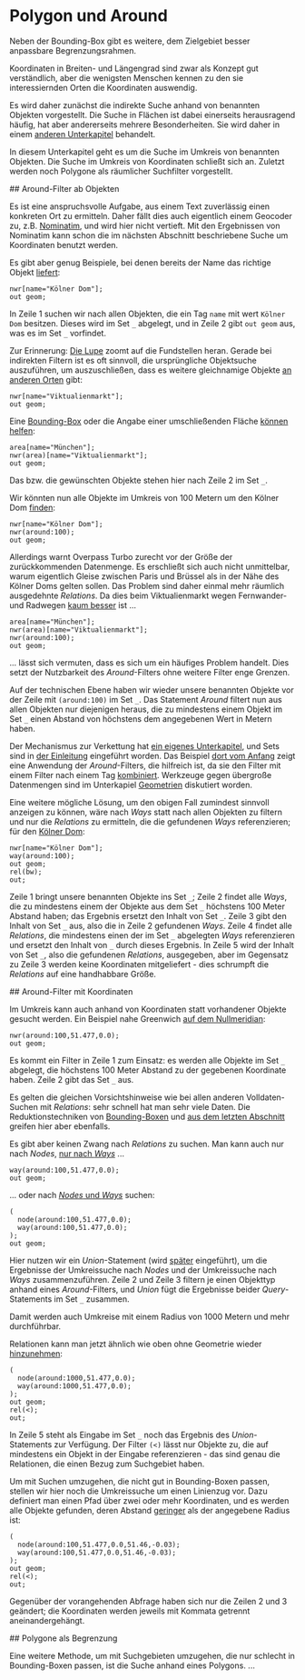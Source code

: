 Polygon und Around
==================

Neben der Bounding-Box gibt es weitere, dem Zielgebiet besser anpassbare Begrenzungsrahmen.

Koordinaten in Breiten- und Längengrad sind zwar als Konzept gut verständlich,
aber die wenigsten Menschen kennen zu den sie interessiernden Orten die Koordinaten auswendig.

Es wird daher zunächst die indirekte Suche anhand von benannten Objekten vorgestellt.
Die Suche in Flächen ist dabei einerseits herausragend häufig,
hat aber andererseits mehrere Besonderheiten.
Sie wird daher in einem [anderen Unterkapitel](area.md) behandelt.

In diesem Unterkapitel geht es um die Suche im Umkreis von benannten Objekten.
Die Suche im Umkreis von Koordinaten schließt sich an.
Zuletzt werden noch Polygone als räumlicher Suchfilter vorgestellt.

<a name="around"/>
## Around-Filter ab Objekten

Es ist eine anspruchsvolle Aufgabe,
aus einem Text zuverlässig einen konkreten Ort zu ermitteln.
Daher fällt dies auch eigentlich einem Geocoder zu, z.B. [Nominatim](../criteria/nominatim.md#nominatim),
und wird hier nicht vertieft.
Mit den Ergebnissen von Nominatim kann schon die im nächsten Abschnitt beschriebene Suche um Koordinaten benutzt werden.

Es gibt aber genug Beispiele, bei denen bereits der Name das richtige Objekt [liefert](https://overpass-turbo.eu/?lat=51.0&lon=10.0&zoom=6&Q=nwr%5Bname%3D%22K%C3%B6lner%20Dom%22%5D%3B%0Aout%20geom%3B):

    nwr[name="Kölner Dom"];
    out geom;

In Zeile 1 suchen wir nach allen Objekten,
die ein Tag ``name`` mit wert ``Kölner Dom`` besitzen.
Dieses wird im Set ``_`` abgelegt,
und in Zeile 2 gibt ``out geom`` aus, was es im Set ``_`` vorfindet.

Zur Erinnerung: [Die Lupe](../targets/turbo.md#basics) zoomt auf die Fundstellen heran.
Gerade bei indirekten Filtern ist es oft sinnvoll, die ursprüngliche Objektsuche auszuführen,
um auszuschließen, dass es weitere gleichnamige Objekte [an anderen Orten](https://overpass-turbo.eu/?lat=51.0&lon=10.0&zoom=6&Q=nwr%5Bname%3D%22Viktualienmarkt%22%5D%3B%0Aout%20geom%3B) gibt:

    nwr[name="Viktualienmarkt"];
    out geom;

Eine [Bounding-Box](bbox.md#bbox) oder die Angabe einer umschließenden Fläche [können helfen](https://overpass-turbo.eu/?lat=48.0&lon=11.5&zoom=10&Q=area%5Bname%3D%22M%C3%BCnchen%22%5D%3B%0Anwr%28area%29%5Bname%3D%22Viktualienmarkt%22%5D%3B%0Aout%20geom%3B):

    area[name="München"];
    nwr(area)[name="Viktualienmarkt"];
    out geom;

Das bzw. die gewünschten Objekte stehen hier nach Zeile 2 im Set ``_``.

Wir könnten nun alle Objekte im Umkreis von 100 Metern um den Kölner Dom [finden](https://overpass-turbo.eu/?lat=50.94&lon=6.96&zoom=14&Q=nwr%5Bname%3D%22K%C3%B6lner%20Dom%22%5D%3B%0Anwr%28around%3A100%29%3B%0Aout%20geom%3B):

    nwr[name="Kölner Dom"];
    nwr(around:100);
    out geom;

Allerdings warnt Overpass Turbo zurecht vor der Größe der zurückkommenden Datenmenge.
Es erschließt sich auch nicht unmittelbar,
warum eigentlich Gleise zwischen Paris und Brüssel als in der Nähe des Kölner Doms gelten sollen.
Das Problem sind daher einmal mehr räumlich ausgedehnte _Relations_.
Da dies beim Viktualienmarkt wegen Fernwander- und Radwegen [kaum besser](https://overpass-turbo.eu/?lat=48.135&lon=11.575&zoom=14&Q=area%5Bname%3D%22M%C3%BCnchen%22%5D%3B%0Anwr%28area%29%5Bname%3D%22Viktualienmarkt%22%5D%3B%0Anwr%28around%3A100%29%3B%0Aout%20geom%3B) ist ...

    area[name="München"];
    nwr(area)[name="Viktualienmarkt"];
    nwr(around:100);
    out geom;

... lässt sich vermuten, dass es sich um ein häufiges Problem handelt.
Dies setzt der Nutzbarkeit des _Around_-Filters ohne weitere Filter enge Grenzen.

Auf der technischen Ebene haben wir wieder unsere benannten Objekte vor der Zeile mit ``(around:100)`` im Set ``_``.
Das Statement _Around_ filtert nun aus allen Objekten nur diejenigen heraus,
die zu mindestens einem Objekt im Set ``_`` einen Abstand von höchstens dem angegebenen Wert in Metern haben.

Der Mechanismus zur Verkettung hat [ein eigenes Unterkapitel](../criteria/chaining.md#lateral), und Sets sind in [der Einleitung](../preface/design.md#sets) eingeführt worden.
Das Beispiel [dort vom Anfang](../preface/design.md#sequential) zeigt eine Anwendung der _Around_-Filters,
die hilfreich ist,
da sie den Filter mit einem Filter nach einem Tag [kombiniert](../criteria/union.md#intersection).
Werkzeuge gegen übergroße Datenmengen sind im Unterkapiel [Geometrien](osm_types.md#full) diskutiert worden.

Eine weitere mögliche Lösung, um den obigen Fall zumindest sinnvoll anzeigen zu können,
wäre nach _Ways_ statt nach allen Objekten zu filtern und nur die _Relations_ zu ermitteln,
die die gefundenen _Ways_ referenzieren;
für den [Kölner Dom](https://overpass-turbo.eu/?lat=50.94&lon=6.96&zoom=14&Q=nwr%5Bname%3D%22K%C3%B6lner%20Dom%22%5D%3B%0Away%28around%3A100%29%3B%0Aout%20geom%3B%0Arel%28bw%29%3B%0Aout%3B):

    nwr[name="Kölner Dom"];
    way(around:100);
    out geom;
    rel(bw);
    out;

Zeile 1 bringt unsere benannten Objekte ins Set ``_``;
Zeile 2 findet alle _Ways_,
die zu mindestens einem der Objekte aus dem Set ``_`` höchstens 100 Meter Abstand haben;
das Ergebnis ersetzt den Inhalt von Set ``_``.
Zeile 3 gibt den Inhalt von Set ``_`` aus, also die in Zeile 2 gefundenen _Ways_.
Zeile 4 findet alle _Relations_, die mindestens einen der im Set ``_`` abgelegten _Ways_ referenzieren
und ersetzt den Inhalt von ``_`` durch dieses Ergebnis.
In Zeile 5 wird der Inhalt von Set ``_``, also die gefundenen _Relations_, ausgegeben,
aber im Gegensatz zu Zeile 3 werden keine Koordinaten mitgeliefert -
dies schrumpft die _Relations_ auf eine handhabbare Größe.

<a name="absolute_around"/>
## Around-Filter mit Koordinaten

Im Umkreis kann auch anhand von Koordinaten statt vorhandener Objekte gesucht werden.
Ein Beispiel nahe Greenwich [auf dem Nullmeridian](https://overpass-turbo.eu/?lat=51.477&lon=0.0&zoom=15&Q=nwr%28around%3A100%2C51%2E477%2C0%2E0%29%3B%0Aout%20geom%3B):

    nwr(around:100,51.477,0.0);
    out geom;

Es kommt ein Filter in Zeile 1 zum Einsatz:
es werden alle Objekte im Set ``_`` abgelegt,
die höchstens 100 Meter Abstand zu der gegebenen Koordinate haben.
Zeile 2 gibt das Set ``_`` aus.

Es gelten die gleichen Vorsichtshinweise wie bei allen anderen Volldaten-Suchen mit _Relations_:
sehr schnell hat man sehr viele Daten.
Die Reduktionstechniken von [Bounding-Boxen](osm_types.md#full) und [aus dem letzten Abschnitt](polygon.md#around) greifen hier aber ebenfalls.

Es gibt aber keinen Zwang nach _Relations_ zu suchen.
Man kann auch nur nach _Nodes_, [nur nach _Ways_](https://overpass-turbo.eu/?lat=51.477&lon=0.0&zoom=15&Q=way%28around%3A100%2C51%2E477%2C0%2E0%29%3B%0Aout%20geom%3B) ...

    way(around:100,51.477,0.0);
    out geom;

... oder nach [_Nodes_ und _Ways_](https://overpass-turbo.eu/?lat=51.477&lon=0.0&zoom=15&Q=%28%0A%20%20node%28around%3A100%2C51%2E477%2C0%2E0%29%3B%0A%20%20way%28around%3A100%2C51%2E477%2C0%2E0%29%3B%0A%29%3B%0Aout%20geom%3B) suchen:

    (
      node(around:100,51.477,0.0);
      way(around:100,51.477,0.0);
    );
    out geom;

Hier nutzen wir ein _Union_-Statement (wird [später](../criteria/union.md#union) eingeführt),
um die Ergebnisse der Umkreissuche nach _Nodes_ und der Umkreissuche nach _Ways_ zusammenzuführen.
Zeile 2 und Zeile 3 filtern je einen Objekttyp anhand eines _Around_-Filters,
und _Union_ fügt die Ergebnisse beider _Query_-Statements im Set ``_`` zusammen.

Damit werden auch Umkreise mit einem Radius von 1000 Metern und mehr durchführbar.

Relationen kann man jetzt ähnlich wie oben ohne Geometrie wieder [hinzunehmen](https://overpass-turbo.eu/?lat=51.477&lon=0.0&zoom=15&Q=%28%0A%20%20node%28around%3A1000%2C51%2E477%2C0%2E0%29%3B%0A%20%20way%28around%3A1000%2C51%2E477%2C0%2E0%29%3B%0A%29%3B%0Aout%20geom%3B%0Arel%28%3C%29%3B%0Aout%3B):

    (
      node(around:1000,51.477,0.0);
      way(around:1000,51.477,0.0);
    );
    out geom;
    rel(<);
    out;

In Zeile 5 steht als Eingabe im Set ``_`` noch das Ergebnis des _Union_-Statements zur Verfügung.
Der Filter ``(<)`` lässt nur Objekte zu,
die auf mindestens ein Objekt in der Eingabe referenzieren -
das sind genau die Relationen, die einen Bezug zum Suchgebiet haben.

Um mit Suchen umzugehen,
die nicht gut in Bounding-Boxen passen,
stellen wir hier noch die Umkreissuche um einen Linienzug vor.
Dazu definiert man einen Pfad über zwei oder mehr Koordinaten,
und es werden alle Objekte gefunden,
deren Abstand [geringer](https://overpass-turbo.eu/?lat=51.477&lon=0.0&zoom=13&Q=%28%0A%20%20node%28around%3A100%2C51%2E477%2C0%2E0%2C51%2E46%2C%2D0%2E03%29%3B%0A%20%20way%28around%3A100%2C51%2E477%2C0%2E0%2C51%2E46%2C%2D0%2E03%29%3B%0A%29%3B%0Aout%20geom%3B%0Arel%28%3C%29%3B%0Aout%3B) als der angegebene Radius ist:

    (
      node(around:100,51.477,0.0,51.46,-0.03);
      way(around:100,51.477,0.0,51.46,-0.03);
    );
    out geom;
    rel(<);
    out;

Gegenüber der vorangehenden Abfrage haben sich nur die Zeilen 2 und 3 geändert;
die Koordinaten werden jeweils mit Kommata getrennt aneinandergehängt.

<a name="polygon"/>
## Polygone als Begrenzung

Eine weitere Methode,
um mit Suchgebieten umzugehen,
die nur schlecht in Bounding-Boxen passen,
ist die Suche anhand eines Polygons.
...
